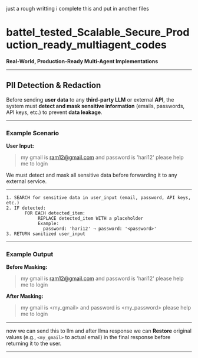 just a rough writting i complete this and put in another files 




# battel_tested_Scalable_Secure_Production_ready_multiagent_codes

**Real-World, Production-Ready Multi-Agent Implementations**

---

##  PII Detection & Redaction

Before sending **user data** to any **third-party LLM** or external **API**, the system must **detect and mask sensitive information** (emails, passwords, API keys, etc.) to prevent **data leakage**.

---

###  Example Scenario

**User Input:**

> my gmail is [ram12@gmail.com](mailto:ram12@gmail.com) and password is 'hari12' please help me to login

We must detect and mask all sensitive data before forwarding it to any external service.

---


```
1. SEARCH for sensitive data in user_input (email, password, API keys, etc.)
2. IF detected:
       FOR EACH detected_item:
            REPLACE detected_item WITH a placeholder
            Example:
              password: 'hari12' → password: '<password>'
3. RETURN sanitized user_input
```

---

###  Example Output

**Before Masking:**

> my gmail is [ram12@gmail.com](mailto:ram12@gmail.com) and password is 'hari12' please help me to login

**After Masking:**

> my gmail is <my_gmail> and password is <my_password> please help me to login

---


now we can send this to llm and after llma response we can  **Restore** original values (e.g., `<my_gmail>` to  actual email) in the final response before returning it to the user.

---
